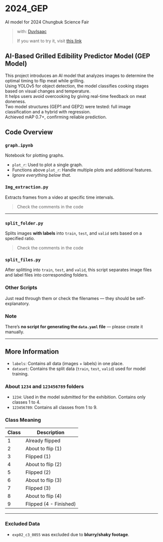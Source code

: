 # 2024_GEP

AI model for 2024 Chungbuk Science Fair

> with: [DuvIsaac](https://github.com/DuvIsaac/2024GEP)
> 
> If you want to try it, visit [this link](https://github.com/DuvIsaac/2024GEP)

## AI-Based Grilled Edibility Predictor Model (GEP Model)

This project introduces an AI model that analyzes images to determine the optimal timing to flip meat while grilling.  
Using YOLOv5 for object detection, the model classifies cooking stages based on visual changes and temperature.  
It helps users avoid overcooking by giving real-time feedback on meat doneness.  
Two model structures (GEP1 and GEP2) were tested: full image classification and a hybrid with regression.  
Achieved mAP 0.7+, confirming reliable prediction.  

## Code Overview

### `graph.ipynb`
Notebook for plotting graphs.

- `plot_r`: Used to plot a single graph.
- Functions above `plot_r`: Handle multiple plots and additional features.
- *Ignore everything below that.*

### `Img_extraction.py`
Extracts frames from a video at specific time intervals.

> Check the comments in the code

---

### `split_folder.py`
Splits images **with labels** into `train`, `test`, and `valid` sets based on a specified ratio.

> Check the comments in the code

### `split_files.py`
After splitting into `train`, `test`, and `valid`, this script separates image files and label files into corresponding folders.

### Other Scripts
Just read through them or check the filenames — they should be self-explanatory.

### Note
There’s **no script for generating the `data.yaml` file** — please create it manually.

---

## More Information

- `labels`: Contains all data (images + labels) in one place.
- `dataset`: Contains the split data (`train`, `test`, `valid`) used for model training.

### About `1234` and `123456789` folders

- `1234`: Used in the model submitted for the exhibition. Contains only classes 1 to 4.
- `123456789`: Contains all classes from 1 to 9.

### Class Meaning

| Class | Description            |
|-------|------------------------|
| 1     | Already flipped        |
| 2     | About to flip (1)      |
| 3     | Flipped (1)            |
| 4     | About to flip (2)      |
| 5     | Flipped (2)            |
| 6     | About to flip (3)      |
| 7     | Flipped (3)            |
| 8     | About to flip (4)      |
| 9     | Flipped (4 - Finished) |

---

###  Excluded Data

- `exp02_c3_0055` was excluded due to **blurry/shaky footage**.

